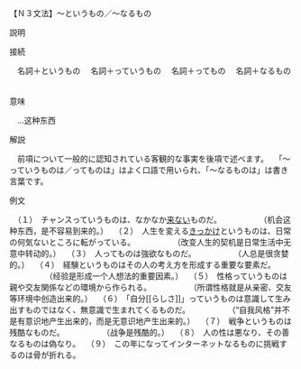 【Ｎ３文法】～というもの／～なるもの


説明

接続

　名詞＋というもの
　名詞＋っていうもの
　名詞＋ってもの
　名詞＋なるもの
　

意味

　…这种东西
　

解説

　前項について一般的に認知されている客観的な事実を後項で述べます。
　「～っていうものは／ってものは」はよく口語で用いられ、「～なるものは」は書き言葉です。
　

例文

　（１）　チャンスっていうものは、なかなか[来ない](来ないvs来てない)ものだ。
　　　　　（机会这种东西，是不容易到来的。）
　（２）　人生を変える[きっかけ](きっかけ（切っ掛け）)というものは、日常の何気ないところに転がっている。
　　　　　（改变人生的契机是日常生活中无意中转动的。）
　（３）　人ってものは強欲なものだ。
　　　　　（人总是很贪婪的。）
　（４）　経験というものはその人の考え方を形成する重要な要素だ。
　　　　　（经验是形成一个人想法的重要因素。）
　（５）　性格っていうものは親や交友関係などの環境から作られる。
　　　　　（所谓性格就是从亲密、交友等环境中创造出来的。）
　（６）　「自分[[らしさ]]」っていうものは意識して生み出すものではなく、無意識で生まれてくるものだ。
　　　　　（“自我风格”并不是有意识地产生出来的，而是无意识地产生出来的。）
　（７）　戦争というものは残酷なものだ。
　　　　　（战争是残酷的。）
　（８）　人の性は悪なり、その善なるものは偽なり。
　（９）　この年になってインターネットなるものに挑戦するのは骨が折れる。